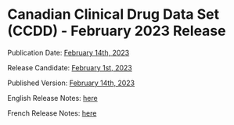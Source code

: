 # Canadian Clinical Drug Data Set (CCDD) - February 2023 Release

Publication Date: [February 14th, 2023](https://tgateway.infoway-inforoute.ca/ccdd.html?id=2.16.840.1.113883.2.20.6.1&versionid=20230214)

Release Candidate: [February 1st, 2023](https://github.com/hres/formulary/tree/folder_reorg/releases/20230201)

Published Version: [February 14th, 2023](https://tgateway.infoway-inforoute.ca/ccdd.html?id=2.16.840.1.113883.2.20.6.1&versionid=20230214)

English Release Notes: [here](https://infoscribe.infoway-inforoute.ca/display/CCDD/20230214)

French Release Notes: [here](https://infoscribe.infoway-inforoute.ca/display/RCM/20230214)